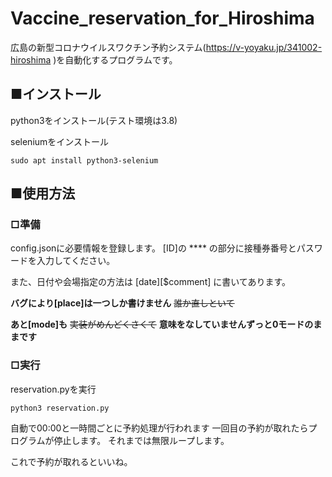 # Vaccine_reservation_for_Hiroshima
  広島の新型コロナウイルスワクチン予約システム(https://v-yoyaku.jp/341002-hiroshima )を自動化するプログラムです。
  
## ■インストール
python3をインストール(テスト環境は3.8)

seleniumをインストール

```
sudo apt install python3-selenium
```

## ■使用方法

### □準備
config.jsonに必要情報を登録します。
[ID]の **** の部分に接種券番号とパスワードを入力してください。

また、日付や会場指定の方法は [date][$comment] に書いてあります。

__バグにより[place]は一つしか書けません__ ~~誰か直しといて~~

__あと[mode]も__  ~~実装がめんどくさくて~~ __意味をなしていませんずっと0モードのままです__


    
### □実行
reservation.pyを実行    
```
python3 reservation.py
```

自動で00:00と一時間ごとに予約処理が行われます
一回目の予約が取れたらプログラムが停止します。
それまでは無限ループします。

これで予約が取れるといいね。 
